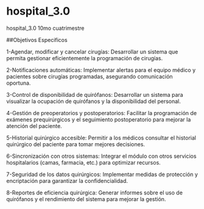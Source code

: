 # hospital_3.0
hospital_3.0 10mo cuatrimestre

##Objetivos Especificos

1-Agendar, modificar y cancelar cirugías: Desarrollar un sistema que permita gestionar eficientemente la programación de cirugías.
   
2-Notificaciones automáticas: Implementar alertas para el equipo médico y pacientes sobre cirugías programadas, asegurando comunicación oportuna.

3-Control de disponibilidad de quirófanos: Desarrollar un sistema para visualizar la ocupación de quirófanos y la disponibilidad del personal.

4-Gestión de preoperatorios y postoperatorios: Facilitar la programación de exámenes prequirúrgicos y el seguimiento postoperatorio para mejorar la atención del paciente.

5-Historial quirúrgico accesible: Permitir a los médicos consultar el historial quirúrgico del paciente para tomar mejores decisiones.

6-Sincronización con otros sistemas: Integrar el módulo con otros servicios hospitalarios (camas, farmacia, etc.) para optimizar recursos.

7-Seguridad de los datos quirúrgicos: Implementar medidas de protección y encriptación para garantizar la confidencialidad.

8-Reportes de eficiencia quirúrgica: Generar informes sobre el uso de quirófanos y el rendimiento del sistema para mejorar la gestión. 